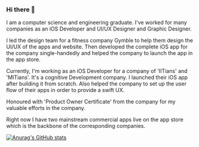 ### Hi there 👋

I am a computer science and engineering graduate. I've worked for many companies as an iOS Developer and UI/UX Designer and Graphic Designer.

I led the design team for a fitness company Gymble to help them design the UI/UX of the apps and website.
Then developed the complete iOS app for the company single-handedly and helped the company to launch the app in the app store.

Currently, I'm working as an iOS Developer for a company of 'IITians' and 'MITians'. It's a cognitive Development company. I launched their iOS app after building it from scratch. Also helped the company to set up the user flow of their apps in order to provide a swift UX.

Honoured with 'Product Owner Certificate' from the company for my valuable efforts in the company.

Right now I have two mainstream commercial apps live on the app store which is the backbone of the corresponding companies.

[![Anurag's GitHub stats](https://github-readme-stats.vercel.app/api?username=Sachin_Singla)](https://github.com/anuraghazra/github-readme-stats)

